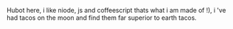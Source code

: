 Hubot here, i like niode, js and coffeescript thats what i am made of !), i 've had tacos on the moon and find them far superior to earth tacos.
